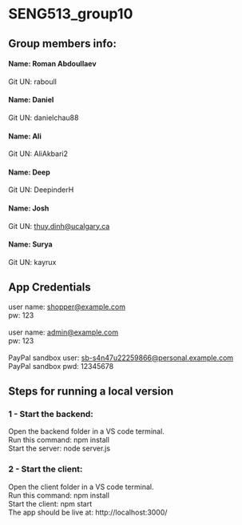 # SENG513_group10

## Group members info:
#### Name: Roman Abdoullaev
Git UN: raboull

#### Name: Daniel
Git UN: danielchau88

#### Name: Ali
Git UN: AliAkbari2

#### Name: Deep
Git UN: DeepinderH
 
#### Name: Josh
Git UN: thuy.dinh@ucalgary.ca

#### Name: Surya
Git UN: kayrux

## App Credentials
user name: shopper@example.com <br>
pw: 123 <br>
<br>
user name: admin@example.com <br>
pw: 123 <br>
<br>
PayPal sandbox user: sb-s4n47u22259866@personal.example.com <br>
PayPal sandbox pwd: 12345678 <br>

## Steps for running a local version
### 1 - Start the backend: <br>
Open the backend folder in a VS code terminal. <br>
Run this command: npm install <br>
Start the server: node server.js <br>

### 2 - Start the client: <br>
Open the client folder in a VS code terminal. <br>
Run this command: npm install <br>
Start the client: npm start <br>
The app should be live at: http://localhost:3000/ <br>
